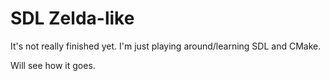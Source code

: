 <h1>SDL Zelda-like</h1>
It's not really finished yet.
I'm just playing around/learning SDL and CMake.

Will see how it goes.
